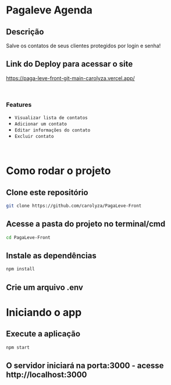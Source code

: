 # Pagaleve Agenda

## Descrição 
Salve os contatos de seus clientes protegidos por login e senha!

## Link do Deploy para acessar o site
https://paga-leve-front-git-main-carolyza.vercel.app/

<br/>

### Features
-  `Visualizar lista de contatos`
-  `Adicionar um contato`
-  `Editar informações do contato`
-  `Excluir contato`

<br/>

# Como rodar o projeto

## Clone este repositório

```bash
git clone https://github.com/carolyza/PagaLeve-Front
```
## Acesse a pasta do projeto no terminal/cmd

```bash
cd PagaLeve-Front
```
## Instale as dependências

```bash
npm install
```

## Crie um arquivo .env 

# Iniciando o app

## Execute a aplicação
```bash
npm start
```
## O servidor iniciará na porta:3000 - acesse http://localhost:3000


<br/>


